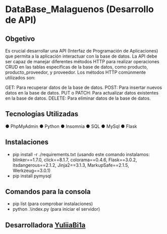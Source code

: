 # DataBase_Malaguenos (Desarrollo de API)
## Obgetivo 
Es crucial desarrollar una API (Interfaz de Programación de Aplicaciones) que permita a la aplicación interactuar con la base de datos. La API debe ser capaz de manejar diferentes métodos HTTP para realizar operaciones CRUD en las tablas específicas de la base de datos, como producto, producto_proveedor, y proveedor. Los métodos HTTP comúnmente utilizados son:

GET: Para recuperar datos de la base de datos.
POST: Para insertar nuevos datos en la base de datos.
PUT o PATCH: Para actualizar datos existentes en la base de datos.
DELETE: Para eliminar datos de la base de datos.

## Tecnologías Utilizadas
● PhpMyAdmin 
● Python 
● Insomnia 
● SQL 
● MySql
● Flask

## Instalaciones 
- pip install -r ./requirements.txt (usando este comando instalamos: blinker==1.7.0, click==8.1.7, colorama==0.4.6, Flask==3.0.2, itsdangerous==2.1.2, Jinja2==3.1.3, MarkupSafe==2.1.5, Werkzeug==3.0.1)
- pip install pymysql

## Comandos para la consola
- pip list (para comprobar instalaciones)
- python .\index.py (para iniciar el servidor)

 ## Desarrolladora [YuliiaBi1a](https://github.com/YuliiaBi1a) 
